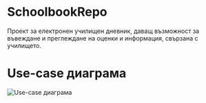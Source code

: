# SchoolbookRepo
Проект за електронен училищен дневник, даващ възможност за въвеждане и преглеждане на оценки и информация, свързана с училището.

# Use-case диаграма
![Use-case диаграма](https://github.com/Yrd-Q/SchoolbookRepo/blob/main/documentation/UseCaseDiagram.png)
